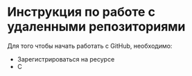 # Инструкция по работе с удаленными репозиториями

Для того чтобы начать работать с GitHub, необходимо:
* Зарегистрироваться на ресурсе
* С
